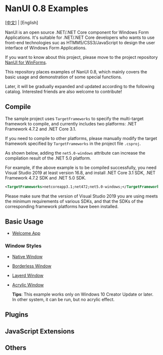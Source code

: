 # NanUI 0.8 Examples

[[中文](README.md)] | [English]

NanUI is an open source .NET/.NET Core component for Windows Form Applications. It's suitable for .NET/.NET Core developers who wants to use front-end technologies suc as HTMM5/CSS3/JavaScript to design the user interface of Windows Form Applications.

If you want to know about this project, please move to the project repository [NanUI for WinForms](https://github.com/NetDimension/NanUI).

This repository places examples of NanUI 0.8, which mainly covers the basic usage and demonstration of some special functions.

Later, it will be gradually expanded and updated according to the following catalog. Interested friends are also welcome to contribute!

## Compile

The sample project uses `TargetFrameworks` to specify the multi-target framework to compile, and currently includes two platforms: .NET Framework 4.7.2 and .NET Core 3.1.

If you need to compile to other platforms, please manually modify the target framework specified by `TargetFrameworks` in the project file `.csproj`.

As shown below, adding the `net5.0-windows` attribute can increase the compilation result of the .NET 5.0 platform.

For example, if the above example is to be compiled successfully, you need Visual Studio 2019 at least version 16.8, and install .NET Core 3.1 SDK, .NET Framework 4.7.2 SDK and .NET 5.0 SDK.

```XML
<TargetFrameworks>netcoreapp3.1;net472;net5.0-windows;</TargetFrameworks>
```

Please make sure that the version of Visual Studio 2019 you are using meets the minimum requirements of various SDKs, and that the SDKs of the corresponding framework platforms have been installed.

## Basic Usage

- [Welcome App](src/FormiumClient/README.md)

### Window Styles

- [Native Window](src/NativeStyleClient/README.md)
- [Borderless Window](src/BorderlessStyleClient/README.md)
- [Layerd Window](src/LayeredStyleClient/README.md)
- [Acrylic Window](src/AcrylicStyleClient/README.md) 

  **Tips**: This example works only on Windows 10 Creator Update or later. In other system, it can be run, but no acrylic effect.

## Plugins

## JavaScript Extensions

## Others